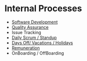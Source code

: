 # Internal Processes

- [Software Development](process/software-development.md)
- [Quality Assurance](process/quality-assurance.md)
- Issue Tracking
- [Daily Scrum / Standup](process/daily-standup.md)
- [Days Off/ Vacations / Holidays](process/vacation.md)
- [Remuneration](process/remuniration.md)
- OnBoarding / OffBoarding 
